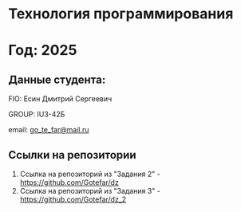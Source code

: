 # Технология программирования
# Год: 2025

## Данные студента:

FIO: Есин Дмитрий Сергеевич

GROUP: IU3-42Б

email: go_te_far@mail.ru

## Ссылки на репозитории



1. Ссылка на репозиторий из "Задания 2" - https://github.com/Gotefar/dz
2. Ссылка на репозиторий из "Задания 3" - https://github.com/Gotefar/dz_2